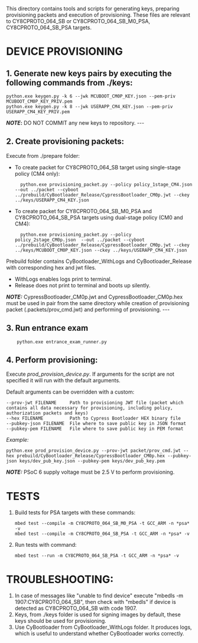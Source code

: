 This directory contains tools and scripts for generating keys, preparing provisioning packets and execution of provisioning.
These files are relevant to CY8CPROTO_064_SB or CY8CPROTO_064_SB_M0_PSA, CY8CPROTO_064_SB_PSA targets.

# DEVICE PROVISIONING

## 1.	Generate new keys pairs by executing the following commands from ./keys:

	python.exe keygen.py -k 6 --jwk MCUBOOT_CM0P_KEY.json --pem-priv MCUBOOT_CM0P_KEY_PRIV.pem
	python.exe keygen.py -k 8 --jwk USERAPP_CM4_KEY.json --pem-priv USERAPP_CM4_KEY_PRIV.pem
        
**_NOTE_:** DO NOT COMMIT any new keys to repository. ---

## 2.	Create provisioning packets:
Execute from ./prepare folder:

* To create packet for CY8CPROTO_064_SB target using single-stage policy (CM4 only):
	
		python.exe provisioning_packet.py --policy policy_1stage_CM4.json  --out ../packet --cyboot ../prebuild/CyBootloader_Release/CypressBootloader_CM0p.jwt --ckey ../keys/USERAPP_CM4_KEY.json

* To create packet for CY8CPROTO_064_SB_M0_PSA and CY8CPROTO_064_SB_PSA targets using dual-stage policy (CM0 and CM4):
	
		python.exe provisioning_packet.py --policy policy_2stage_CM0p.json  --out ../packet --cyboot ../prebuild/CyBootloader_Release/CypressBootloader_CM0p.jwt --ckey ../keys/MCUBOOT_CM0P_KEY.json --ckey ../keys/USERAPP_CM4_KEY.json

Prebuild folder contains CyBootloader_WithLogs and CyBootloader_Release with corresponding hex and jwt files.
  * WithLogs enables logs print to terminal.
  * Release does not print to terminal and boots up silently.

**_NOTE:_** CypressBootloader_CM0p.jwt and CypressBootloader_CM0p.hex must be used in pair from the same directory while creation of provisioning packet (.packets/prov_cmd.jwt) and performing of provisioning. ---

## 3. Run entrance exam

		python.exe entrance_exam_runner.py

## 4.	Perform provisioning:

Execute *prod_provision_device.py*.
If arguments for the script are not specified it will run with the default arguments.

Default arguments can be overridden with a custom:

    --prov-jwt FILENAME     Path to provisioning JWT file (packet which contains all data necessary for provisioning, including policy, authorization packets and keys)
    --hex FILENAME          Path to Cypress Bootloader HEX binary file
    --pubkey-json FILENAME  File where to save public key in JSON format
    --pubkey-pem FILENAME   File where to save public key in PEM format

*Example:*
	
	python.exe prod_provision_device.py --prov-jwt packet/prov_cmd.jwt --hex prebuild/CyBootloader_Release/CypressBootloader_CM0p.hex --pubkey-json keys/dev_pub_key.json --pubkey-pem keys/dev_pub_key.pem
	
**_NOTE:_** PSoC 6 supply voltage must be 2.5 V to perform provisioning.

# TESTS
		
1.	Build tests for PSA targets with these commands:

		mbed test --compile -m CY8CPROTO_064_SB_M0_PSA -t GCC_ARM -n *psa* -v
		mbed test --compile -m CY8CPROTO_064_SB_PSA -t GCC_ARM -n *psa* -v

2.	Run tests with command:

		mbed test --run -m CY8CPROTO_064_SB_PSA -t GCC_ARM -n *psa* -v
		

# TROUBLESHOOTING:

1. In case of messages like "unable to find device" execute "mbedls -m 1907:CY8CPROTO_064_SB", then check with "mbedls" if device is detected as CY8CPROTO_064_SB with code 1907.
2. Keys, from ./keys folder is used for signing images by default, these keys should be used for provisioning.
3. Use CyBootloader from CyBootloader_WithLogs folder. It produces logs, which is useful to understand whether CyBootloader works correctly.
